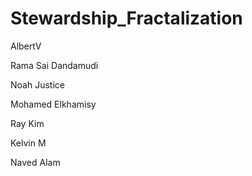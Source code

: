# Stewardship_Fractalization

AlbertV

Rama Sai Dandamudi

Noah Justice

Mohamed Elkhamisy

Ray Kim

Kelvin M

Naved Alam 
